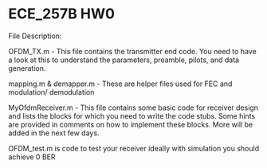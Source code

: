 # ECE_257B HW0

File Description:

OFDM_TX.m - This file contains the transmitter end code. You need to have a look at this to understand the parameters, preamble, pilots, and data generation.

mapping.m & demapper.m - These are helper files used for FEC and modulation/ demodulation

MyOfdmReceiver.m - This file contains some basic code for receiver design and lists the blocks for which you need to write the code stubs. Some hints are provided in comments on how to implement these blocks. More will be added in the next few days.

OFDM_test.m is code to test your receiver ideally with simulation you should achieve 0 BER
